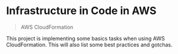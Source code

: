# Infrastructure in Code in AWS
> AWS CloudFormation

This project is implementing some basics tasks when using AWS CloudFormation. This will also list some best practices and gotchas.